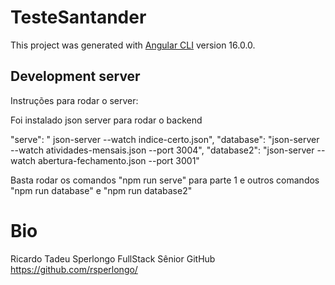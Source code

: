 # TesteSantander

This project was generated with [Angular CLI](https://github.com/angular/angular-cli) version 16.0.0.

## Development server

Instruções para rodar o server: 

Foi instalado json server para rodar o backend

"serve": " json-server --watch indice-certo.json",
"database": "json-server --watch atividades-mensais.json --port 3004",
"database2": "json-server --watch abertura-fechamento.json --port 3001"


Basta rodar os comandos "npm run serve" para parte 1 e outros comandos "npm run database" e "npm run database2"


# Bio
Ricardo Tadeu Sperlongo
FullStack Sênior
GitHub
https://github.com/rsperlongo/


